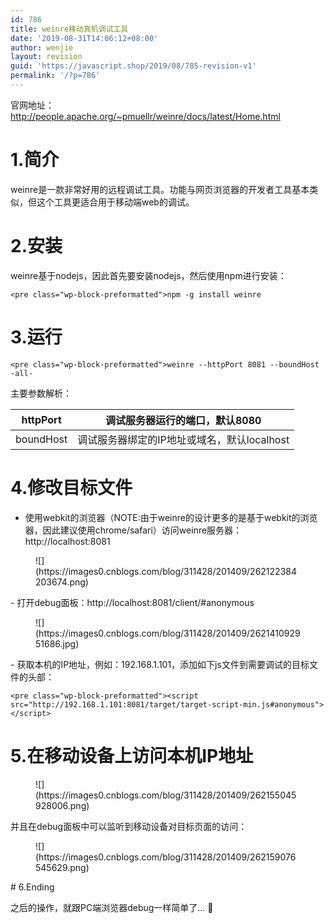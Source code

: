 ```yaml
---
id: 786
title: weinre移动真机调试工具
date: '2019-08-31T14:06:12+08:00'
author: wenjie
layout: revision
guid: 'https://javascript.shop/2019/08/785-revision-v1'
permalink: '/?p=786'
---
```


官网地址： <http://people.apache.org/~pmuellr/weinre/docs/latest/Home.html>

# 1.简介

weinre是一款非常好用的远程调试工具。功能与网页浏览器的开发者工具基本类似，但这个工具更适合用于移动端web的调试。

# 2.安装

weinre基于nodejs，因此首先要安装nodejs，然后使用npm进行安装：

```
<pre class="wp-block-preformatted">npm -g install weinre
```

# 3.运行

```
<pre class="wp-block-preformatted">weinre --httpPort 8081 --boundHost -all-
```

主要参数解析：

| httpPort | 调试服务器运行的端口，默认8080 |
|---|---|
| boundHost | 调试服务器绑定的IP地址或域名，默认localhost |

# 4.修改目标文件

- 使用webkit的浏览器（NOTE:由于weinre的设计更多的是基于webkit的浏览器，因此建议使用chrome/safari）访问weinre服务器：http://localhost:8081

<figure class="wp-block-image">![](https://images0.cnblogs.com/blog/311428/201409/262122384203674.png)</figure>- 打开debug面板：http://localhost:8081/client/#anonymous

<figure class="wp-block-image">![](https://images0.cnblogs.com/blog/311428/201409/262141092951686.jpg)</figure>- 获取本机的IP地址，例如：192.168.1.101，添加如下js文件到需要调试的目标文件的头部：

```
<pre class="wp-block-preformatted"><script src="http://192.168.1.101:8081/target/target-script-min.js#anonymous"></script>
```

# 5.在移动设备上访问本机IP地址

<figure class="wp-block-image">![](https://images0.cnblogs.com/blog/311428/201409/262155045928006.png)</figure>并且在debug面板中可以监听到移动设备对目标页面的访问：

<figure class="wp-block-image">![](https://images0.cnblogs.com/blog/311428/201409/262159076545629.png)</figure># 6.Ending

之后的操作，就跟PC端浏览器debug一样简单了… 🙂